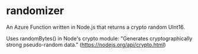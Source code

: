 # randomizer
An Azure Function written in Node.js that returns a crypto random UInt16.

Uses randomBytes() in Node's crypto module: "Generates cryptographically strong pseudo-random data." (https://nodejs.org/api/crypto.html)